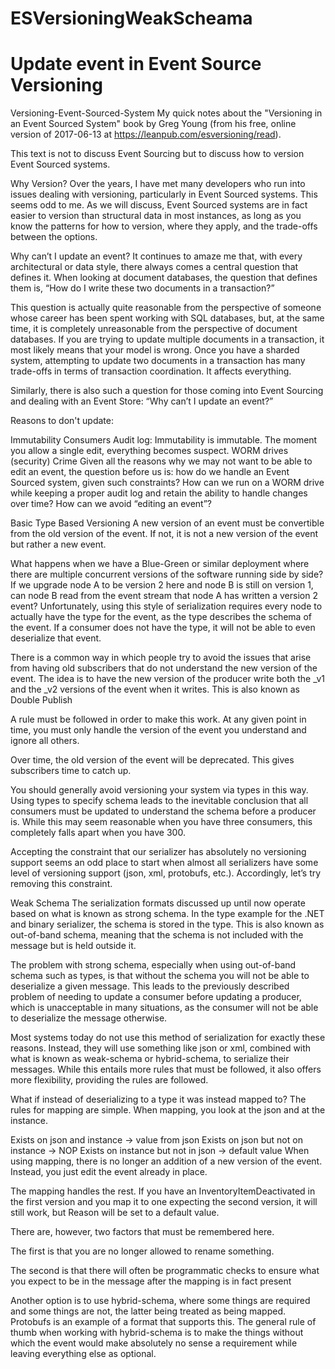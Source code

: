 # ESVersioningWeakScheama
# Update event in Event Source Versioning

Versioning-Event-Sourced-System
My quick notes about the "Versioning in an Event Sourced System" book by Greg Young (from his free, online version of 2017-06-13 at https://leanpub.com/esversioning/read).

This text is not to discuss Event Sourcing but to discuss how to version Event Sourced systems.

Why Version?
Over the years, I have met many developers who run into issues dealing with versioning, particularly in Event Sourced systems. This seems odd to me. As we will discuss, Event Sourced systems are in fact easier to version than structural data in most instances, as long as you know the patterns for how to version, where they apply, and the trade-offs between the options.

Why can’t I update an event?
It continues to amaze me that, with every architectural or data style, there always comes a central question that defines it. When looking at document databases, the question that defines them is, “How do I write these two documents in a transaction?”

This question is actually quite reasonable from the perspective of someone whose career has been spent working with SQL databases, but, at the same time, it is completely unreasonable from the perspective of document databases. If you are trying to update multiple documents in a transaction, it most likely means that your model is wrong. Once you have a sharded system, attempting to update two documents in a transaction has many trade-offs in terms of transaction coordination. It affects everything.

Similarly, there is also such a question for those coming into Event Sourcing and dealing with an Event Store: “Why can’t I update an event?”

Reasons to don't update:

Immutability
Consumers
Audit log: Immutability is immutable. The moment you allow a single edit, everything becomes suspect.
WORM drives (security)
Crime
Given all the reasons why we may not want to be able to edit an event, the question before us is: how do we handle an Event Sourced system, given such constraints? How can we run on a WORM drive while keeping a proper audit log and retain the ability to handle changes over time? How can we avoid “editing an event”?

Basic Type Based Versioning
A new version of an event must be convertible from the old version of the event. If not, it is not a new version of the event but rather a new event.

What happens when we have a Blue-Green or similar deployment where there are multiple concurrent versions of the software running side by side? If we upgrade node A to be version 2 here and node B is still on version 1, can node B read from the event stream that node A has written a version 2 event? Unfortunately, using this style of serialization requires every node to actually have the type for the event, as the type describes the schema of the event. If a consumer does not have the type, it will not be able to even deserialize that event.

There is a common way in which people try to avoid the issues that arise from having old subscribers that do not understand the new version of the event. The idea is to have the new version of the producer write both the _v1 and the _v2 versions of the event when it writes. This is also known as Double Publish

A rule must be followed in order to make this work. At any given point in time, you must only handle the version of the event you understand and ignore all others.

Over time, the old version of the event will be deprecated. This gives subscribers time to catch up.

You should generally avoid versioning your system via types in this way. Using types to specify schema leads to the inevitable conclusion that all consumers must be updated to understand the schema before a producer is. While this may seem reasonable when you have three consumers, this completely falls apart when you have 300.

Accepting the constraint that our serializer has absolutely no versioning support seems an odd place to start when almost all serializers have some level of versioning support (json, xml, protobufs, etc.). Accordingly, let’s try removing this constraint.

Weak Schema
The serialization formats discussed up until now operate based on what is known as strong schema. In the type example for the .NET and binary serializer, the schema is stored in the type. This is also known as out-of-band schema, meaning that the schema is not included with the message but is held outside it.

The problem with strong schema, especially when using out-of-band schema such as types, is that without the schema you will not be able to deserialize a given message. This leads to the previously described problem of needing to update a consumer before updating a producer, which is unacceptable in many situations, as the consumer will not be able to deserialize the message otherwise.

Most systems today do not use this method of serialization for exactly these reasons. Instead, they will use something like json or xml, combined with what is known as weak-schema or hybrid-schema, to serialize their messages. While this entails more rules that must be followed, it also offers more flexibility, providing the rules are followed.

What if instead of deserializing to a type it was instead mapped to? The rules for mapping are simple. When mapping, you look at the json and at the instance.

Exists on json and instance -> value from json
Exists on json but not on instance -> NOP
Exists on instance but not in json -> default value
When using mapping, there is no longer an addition of a new version of the event. Instead, you just edit the event already in place.

The mapping handles the rest. If you have an InventoryItemDeactivated in the first version and you map it to one expecting the second version, it will still work, but Reason will be set to a default value.

There are, however, two factors that must be remembered here.

The first is that you are no longer allowed to rename something.

The second is that there will often be programmatic checks to ensure what you expect to be in the message after the mapping is in fact present

Another option is to use hybrid-schema, where some things are required and some things are not, the latter being treated as being mapped. Protobufs is an example of a format that supports this. The general rule of thumb when working with hybrid-schema is to make the things without which the event would make absolutely no sense a requirement while leaving everything else as optional.
